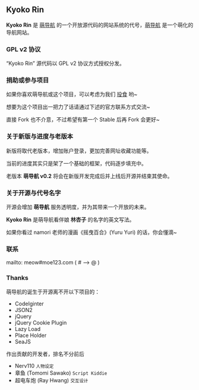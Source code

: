 ## Kyoko Rin ##

**Kyoko Rin** 是 [萌导航](http://www.moe123.com) 的一个开放源代码的网站系统的代号，[萌导航](http://www.moe123.com) 是一个萌化的导航网站。

### GPL v2 协议 ###

“Kyoko Rin” 源代码以 GPL v2 协议方式授权分发。

### 捐助或参与项目 ###

如果你喜欢萌导航或这个项目，可以考虑为我们 [投食](https://me.alipay.com/octopus) 哟~

想要为这个项目出一把力了话请通过下述的官方联系方式交流~

直接 Fork 也不介意，不过希望有第一个 Stable 后再 Fork 会更好~

### 关于新版与进度与老版本 ###

新版将取代老版本，增加账户登录，更加完善网址收藏功能等。

当前的进度其实只是架了一个基础的框架，代码逐步填充中。

老版本 **萌导航 v0.2** 将会在新版开发完成后并上线后开源并结束其使命。

### 关于开源与代号名字 ###

开源会增加 **萌导航** 服务透明度，并为其带来一个开放的未来。

**Kyoko Rin** 是萌导航看伴娘 **林杏子** 的名字的英文写法。

如果你看过 namori 老师的漫画《摇曳百合》(Yuru Yuri) 的话，你会懂滴~

### 联系 ###

mailto: meow#moe123.com ( # --> @ )

### Thanks ###

萌导航的诞生于开源离不开以下项目的：

- CodeIginter
- JSON2
- jQuery
- jQuery Cookie Plugin
- Lazy Load
- Place Holder
- SeaJS

作出贡献的开发者，排名不分前后

- Nerv110 `人物设定`
- 章鱼 (Tomomi Sawako) `Script Kiddie`
- 超电车炮 (Ray Hwang) `交互设计`

